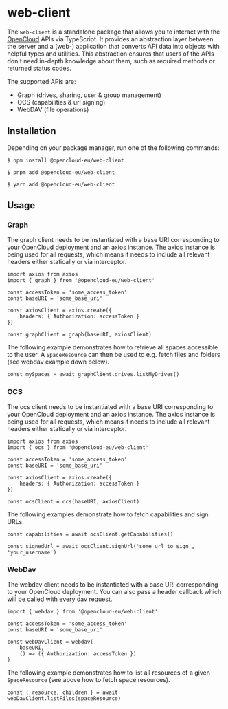 # web-client

The `web-client` is a standalone package that allows you to interact with the [OpenCloud](https://github.com/opencloud-eu/opencloud/) APIs via TypeScript. It provides an abstraction layer between the server and a (web-) application that converts API data into objects with helpful types and utilities. This abstraction ensures that users of the APIs don't need in-depth knowledge about them, such as required methods or returned status codes.

The supported APIs are:

- Graph (drives, sharing, user & group management)
- OCS (capabilities & url signing)
- WebDAV (file operations)

## Installation

Depending on your package manager, run one of the following commands:

```
$ npm install @opencloud-eu/web-client

$ pnpm add @opencloud-eu/web-client

$ yarn add @opencloud-eu/web-client
```

## Usage

### Graph

The graph client needs to be instantiated with a base URI corresponding to your OpenCloud deployment and an axios instance. The axios instance is being used for all requests, which means it needs to include all relevant headers either statically or via interceptor.

```
import axios from axios
import { graph } from '@opencloud-eu/web-client'

const accessToken = 'some_access_token'
const baseURI = 'some_base_uri'

const axiosClient = axios.create({
	headers: { Authorization: accessToken }
})

const graphClient = graph(baseURI, axiosClient)
```

The following example demonstrates how to retrieve all spaces accessible to the user. A `SpaceResource` can then be used to e.g. fetch files and folders (see webdav example down below).

```
const mySpaces = await graphClient.drives.listMyDrives()
```

### OCS

The ocs client needs to be instantiated with a base URI corresponding to your OpenCloud deployment and an axios instance. The axios instance is being used for all requests, which means it needs to include all relevant headers either statically or via interceptor.

```
import axios from axios
import { ocs } from '@opencloud-eu/web-client'

const accessToken = 'some_access_token'
const baseURI = 'some_base_uri'

const axiosClient = axios.create({
	headers: { Authorization: accessToken }
})

const ocsClient = ocs(baseURI, axiosClient)
```

The following examples demonstrate how to fetch capabilities and sign URLs.

```
const capabilities = await ocsClient.getCapabilities()

const signedUrl = await ocsClient.signUrl('some_url_to_sign', 'your_username')
```

### WebDav

The webdav client needs to be instantiated with a base URI corresponding to your OpenCloud deployment. You can also pass a header callback which will be called with every dav request.

```
import { webdav } from '@opencloud-eu/web-client'

const accessToken = 'some_access_token'
const baseURI = 'some_base_uri'

const webDavClient = webdav(
	baseURI,
	() => ({ Authorization: accessToken })
)
```

The following example demonstrates how to list all resources of a given `SpaceResource` (see above how to fetch space resources).

```
const { resource, children } = await webDavClient.listFiles(spaceResource)
```
